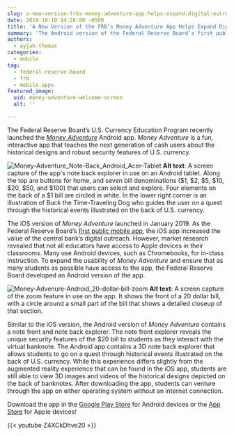 ```yaml
---
slug: a-new-version-frbs-money-adventure-app-helps-expand-digital-outreach
date: 2019-10-10 14:28:00 -0500
title: 'A New Version of the FRB’s Money Adventure App Helps Expand Digital Outreach'
summary: 'The Android version of the Federal Reserve Board’s first public mobile app, Money Adventure, is now available&#46; See how market research led to its development, and how it differs from the iOS version&#46;'
authors: 
  - ayjah-thomas
categories: 
  - mobile
tag: 
  - federal-reserve-board
  - frb
  - mobile-apps
featured_image: 
  uid: money-adventure-welcome-screen
  alt: ''

---
```


The Federal Reserve Board’s U.S. Currency Education Program recently launched the _[Money Adventure](https://www.uscurrency.gov/educational-materials/classrooms/money-adventure-mobile-app)_ Android app. _Money Adventure_ is a fun, interactive app that teaches the next generation of cash users about the historical designs and robust security features of U.S. currency. 

![Money-Adventure_Note-Back_Android_Acer-Tablet](https://user-images.githubusercontent.com/19961574/66514291-d4615800-eaaa-11e9-8202-6d5f8c07eda1.png)
**Alt text**: A screen capture of the app's note back explorer in use on an Android tablet. Along the top are buttons for home, and seven bill denominations ($1, $2, $5, $10, $20, $50, and $100) that users can select and explore. Four elements on the back of a $1 bill are circled in white. In the lower right corner is an illustration of Buck the Time-Traveling Dog who guides the user on a quest through the historical events illustrated on the back of U.S. currency.

The iOS version of _Money Adventure_ launched in January 2019. As the Federal Reserve Board’s [first public mobile app](https://digital.gov/2019/03/05/using-augmented-reality-teach-kids-about-currency/), the iOS app increased the value of the central bank’s digital outreach. However, market research revealed that not all educators have access to Apple devices in their classrooms. Many use Android devices, such as Chromebooks, for in-class instruction. To expand the usability of _Money Adventure_ and ensure that as many students as possible have access to the app, the Federal Reserve Board developed an Android version of the app. 

![Money-Advenure-Android_20-dollar-bill-zoom](https://user-images.githubusercontent.com/19961574/66514230-b562c600-eaaa-11e9-9bae-30a0bec8fd0c.jpg)
**Alt text**: A screen capture of the zoom feature in use on the app. It shows the front of a 20 dollar bill, with a circle around a small part of the bill that shows a detailed closeup of that section. 

Similar to the iOS version, the Android version of _Money Adventure_ contains a note front and note back explorer. The note front explorer reveals the unique security features of the $20 bill to students as they interact with the virtual banknote. The Android app contains a 3D note back explorer that allows students to go on a quest through historical events illustrated on the back of U.S. currency. While this experience differs slightly from the augmented reality experience that can be found in the iOS app, students are still able to view 3D images and videos of the historical designs depicted on the back of banknotes. After downloading the app, students can venture through the app on either operating system without an internet connection. 

Download the app in the [Google Play Store](https://play.google.com/store/apps/details?id=com.taoti.moneyadventure) for Android devices or the [App Store](https://apps.apple.com/us/app/money-adventure/id1446642877) for Apple devices! 

{{< youtube Z4XCkDhve20 >}} 
